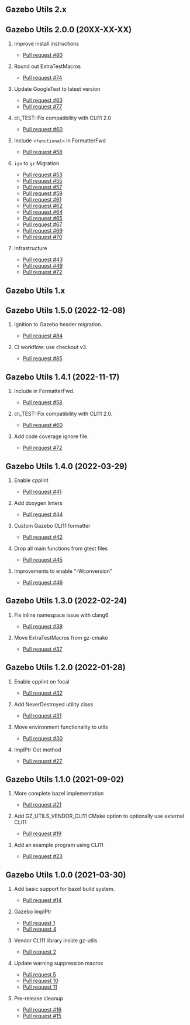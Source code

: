 ## Gazebo Utils 2.x

## Gazebo Utils 2.0.0 (20XX-XX-XX)

1. Improve install instructions
    * [Pull request #80](https://github.com/gazebosim/gz-utils/pull/80)

1. Round out ExtraTestMacros
    * [Pull request #74](https://github.com/gazebosim/gz-utils/pull/74)

1. Update GoogleTest to latest version
    * [Pull request #63](https://github.com/gazebosim/gz-utils/pull/63)
    * [Pull request #77](https://github.com/gazebosim/gz-utils/pull/77)

1. cli_TEST: Fix compatibility with CLI11 2.0
    * [Pull request #60](https://github.com/gazebosim/gz-utils/pull/60)

1. Include `<functional>` in FormatterFwd
    * [Pull request #58](https://github.com/gazebosim/gz-utils/pull/58)

1. `ign` to `gz` Migration
    * [Pull request #53](https://github.com/gazebosim/gz-utils/pull/53)
    * [Pull request #55](https://github.com/gazebosim/gz-utils/pull/55)
    * [Pull request #57](https://github.com/gazebosim/gz-utils/pull/57)
    * [Pull request #59](https://github.com/gazebosim/gz-utils/pull/59)
    * [Pull request #61](https://github.com/gazebosim/gz-utils/pull/61)
    * [Pull request #62](https://github.com/gazebosim/gz-utils/pull/62)
    * [Pull request #64](https://github.com/gazebosim/gz-utils/pull/64)
    * [Pull request #65](https://github.com/gazebosim/gz-utils/pull/65)
    * [Pull request #67](https://github.com/gazebosim/gz-utils/pull/67)
    * [Pull request #69](https://github.com/gazebosim/gz-utils/pull/69)
    * [Pull request #70](https://github.com/gazebosim/gz-utils/pull/70)

1. Infrastructure
    * [Pull request #43](https://github.com/gazebosim/gz-utils/pull/43)
    * [Pull request #49](https://github.com/gazebosim/gz-utils/pull/49)
    * [Pull request #72](https://github.com/gazebosim/gz-utils/pull/72)

## Gazebo Utils 1.x

## Gazebo Utils 1.5.0 (2022-12-08)

1. Ignition to Gazebo header migration.
    * [Pull request #84](https://github.com/gazebosim/gz-utils/pull/84)

1. CI workflow: use checkout v3.
    * [Pull request #85](https://github.com/gazebosim/gz-utils/pull/85)

## Gazebo Utils 1.4.1 (2022-11-17)

1. Include <functional> in FormatterFwd.
    * [Pull request #58](https://github.com/gazebosim/gz-utils/pull/58)

1. cli_TEST: Fix compatibility with CLI11 2.0.
    * [Pull request #60](https://github.com/gazebosim/gz-utils/pull/60)

1. Add code coverage ignore file.
    * [Pull request #72](https://github.com/gazebosim/gz-utils/pull/72)

## Gazebo Utils 1.4.0 (2022-03-29)

1. Enable cpplint
    * [Pull request #41](https://github.com/gazebosim/gz-utils/pull/41)

1. Add doxygen linters
    * [Pull request #44](https://github.com/gazebosim/gz-utils/pull/44)

1. Custom Gazebo CLI11 formatter
    * [Pull request #42](https://github.com/gazebosim/gz-utils/pull/42)

1. Drop all main functions from gtest files
    * [Pull request #45](https://github.com/gazebosim/gz-utils/pull/45)

1. Improvements to enable "-Wconversion"
    * [Pull request #46](https://github.com/gazebosim/gz-utils/pull/46)

## Gazebo Utils 1.3.0 (2022-02-24)

1. Fix inline namespace issue with clang6
    * [Pull request #39](https://github.com/gazebosim/gz-utils/pull/39)

1. Move ExtraTestMacros from gz-cmake
    * [Pull request #37](https://github.com/gazebosim/gz-utils/pull/37)

## Gazebo Utils 1.2.0 (2022-01-28)

1. Enable cpplint on focal
    * [Pull request #32](https://github.com/gazebosim/gz-utils/pull/32)

1. Add NeverDestroyed utility class
    * [Pull request #31](https://github.com/gazebosim/gz-utils/pull/31)

1. Move environment functionality to utils
    * [Pull request #30](https://github.com/gazebosim/gz-utils/pull/30)

1. ImplPtr Get method
    * [Pull request #27](https://github.com/gazebosim/gz-utils/pull/27)

## Gazebo Utils 1.1.0 (2021-09-02)

1. More complete bazel implementation
    * [Pull request #21](https://github.com/gazebosim/gz-utils/pull/21)

1. Add GZ_UTILS_VENDOR_CLI11 CMake option to optionally use external CLI11
    * [Pull request #19](https://github.com/gazebosim/gz-utils/pull/19)

1. Add an example program using CLI11
    * [Pull request #23](https://github.com/gazebosim/gz-utils/pull/23)

## Gazebo Utils 1.0.0 (2021-03-30)

1. Add basic support for bazel build system.
    * [Pull request #14](https://github.com/gazebosim/gz-utils/pull/14)

1. Gazebo ImplPtr
    * [Pull request 1](https://github.com/gazebosim/gz-utils/pull/1)
    * [Pull request 4](https://github.com/gazebosim/gz-utils/pull/4)

1. Vendor CLI11 library inside gz-utils
    * [Pull request 2](https://github.com/gazebosim/gz-utils/pull/2)

1. Update warning suppression macros
    * [Pull request 5](https://github.com/gazebosim/gz-utils/pull/5)
    * [Pull request 10](https://github.com/gazebosim/gz-utils/pull/10)
    * [Pull request 11](https://github.com/gazebosim/gz-utils/pull/11)

1. Pre-release cleanup
    * [Pull request #16](https://github.com/gazebosim/gz-utils/pull/16)
    * [Pull request #15](https://github.com/gazebosim/gz-utils/pull/15)
